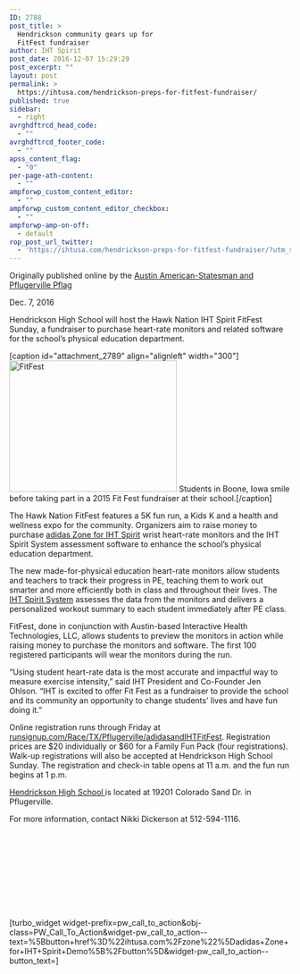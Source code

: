 ```yaml
---
ID: 2788
post_title: >
  Hendrickson community gears up for
  FitFest fundraiser
author: IHT Spirit
post_date: 2016-12-07 15:29:29
post_excerpt: ""
layout: post
permalink: >
  https://ihtusa.com/hendrickson-preps-for-fitfest-fundraiser/
published: true
sidebar:
  - right
avrghdftrcd_head_code:
  - ""
avrghdftrcd_footer_code:
  - ""
apss_content_flag:
  - "0"
per-page-ath-content:
  - ""
ampforwp_custom_content_editor:
  - ""
ampforwp_custom_content_editor_checkbox:
  - ""
ampforwp-amp-on-off:
  - default
rop_post_url_twitter:
  - 'https://ihtusa.com/hendrickson-preps-for-fitfest-fundraiser/?utm_source=ReviveOldPost&utm_medium=social&utm_campaign=ReviveOldPost'
---
```

Originally published online by the <a href="http://www.statesman.com/news/local/hendrickson-high-hosting-spirit-fest-fundraiser-sunday/x2mfhSiriuR7nnkXXbLwQP/" target="_blank">Austin American-Statesman and Pflugerville Pflag</a>

Dec. 7, 2016

Hendrickson High School will host the Hawk Nation IHT Spirit FitFest Sunday, a fundraiser to purchase heart-rate monitors and related software for the school’s physical education department.

[caption id="attachment_2789" align="alignleft" width="300"]<a href="https://ihtusa.com/wp-content/uploads/2016/12/Boone-PE-Students.jpg"><img class="size-medium wp-image-2789" src="https://ihtusa.com/wp-content/uploads/2016/12/Boone-PE-Students-300x235.jpg" alt="FitFest" width="300" height="235"></a> Students in Boone, Iowa smile before taking part in a 2015 Fit Fest fundraiser at their school.[/caption]

The Hawk Nation FitFest features a 5K fun run, a Kids K and a health and wellness expo for the community. Organizers aim to raise money to purchase <a href="http://ihtusa.com/zone" target="_blank">adidas Zone for IHT Spirit</a> wrist heart-rate monitors and the IHT Spirit System assessment software to enhance the school’s physical education department.<!--more-->

The new made-for-physical education heart-rate monitors allow students and teachers to track their progress in PE, teaching them to work out smarter and more efficiently both in class and throughout their lives. The <a href="http://ihtusa.com/spirit-system" target="_blank">IHT Spirit System</a> assesses the data from the monitors and delivers a personalized workout summary to each student immediately after PE class.

FitFest, done in conjunction with Austin-based Interactive Health Technologies, LLC, allows students to preview the monitors in action while raising money to purchase the monitors and software. The first 100 registered participants will wear the monitors during the run.

“Using student heart-rate data is the most accurate and impactful way to measure exercise intensity,” said IHT President and Co-Founder Jen Ohlson. “IHT is excited to offer Fit Fest as a fundraiser to provide the school and its community an opportunity to change students’ lives and have fun doing it.”

Online registration runs through Friday at <a href="http://runsignup.com/Race/TX/Pflugerville/adidasandIHTFitFest" target="_blank">runsignup.com/Race/TX/Pflugerville/adidasandIHTFitFest</a>. Registration prices are $20 individually or $60 for a Family Fun Pack (four registrations). Walk-up registrations will also be accepted at Hendrickson High School Sunday. The registration and check-in table opens at 11 a.m. and the fun run begins at 1 p.m.

<a href="http://www.pfisd.net/HHS" target="_blank">Hendrickson High School&nbsp;</a>is located at 19201 Colorado Sand Dr. in Pflugerville.

For more information, contact Nikki Dickerson at 512-594-1116.

&nbsp;

&nbsp;

&nbsp;

&nbsp;

&nbsp;

[turbo_widget widget-prefix=pw_call_to_action&amp;obj-class=PW_Call_To_Action&amp;widget-pw_call_to_action--text=%5Bbutton+href%3D%22ihtusa.com%2Fzone%22%5Dadidas+Zone+for+IHT+Spirit+Demo%5B%2Fbutton%5D&amp;widget-pw_call_to_action--button_text=]

&nbsp;

&nbsp;

&nbsp;

&nbsp;

&nbsp;